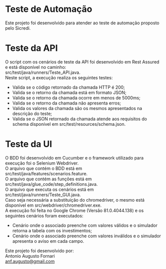 # Teste de Automação
Este projeto foi desenvolvido para atender ao teste de automação proposto pelo Sicredi.

# Teste da API
O script com os cenários de teste da API foi desenvolvido em Rest Assured e está disponível no caminho: <br/>
src/test/java/runners/Teste_API.java. <br/>
Neste script, a execução realiza os seguintes testes:
- Valida se o código retornado da chamada HTTP é 200;
- Valida se o retorno da chamada está em formato JSON;
- Valida se o retorno da chamada ocorre em menos de 5000ms;
- Valida se o retorno da chamada não apresenta erros;
- Valida os valores da chamada são os mesmos apresentados na descrição do teste;
- Valida se o JSON retornado da chamada atende aos requisitos do schema disponível em src/test/resources/schema.json.

# Teste da UI
O BDD foi desenvolvido em Cucumber e o framework utilizado para execução foi o Selenium Webdriver. <br/>
O arquivo que contém o BDD está em src/test/java/features/scenarios.feature. <br/>
O arquivo que contém as funções está em src/test/java/glue_code/step_definitions.java. <br/>
O arquivo que executa os cenários está em src/test/java/runners/Teste_GUI.java. <br/>
Caso seja necessária a substituição do chromedriver, o mesmo está disponível em src/webdriver/chromedriver.exe. <br/>
A execução foi feita no Google Chrome (Versão 81.0.4044.138) e os seguintes cenários foram executados:
- Cenário onde o associado preenche com valores válidos e o simulador retorna a tabela com os investimentos;
- Cenário onde o associado preenche com valores inválidos e o simulador apresenta o aviso em cada campo.

Este projeto foi desenvolvido por: <br/>
Antonio Augusto Fornari <br/>
anf.augusto@gmail.com